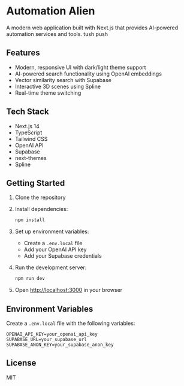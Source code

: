 # Automation Alien

A modern web application built with Next.js that provides AI-powered automation services and tools.
tush push
## Features

- Modern, responsive UI with dark/light theme support
- AI-powered search functionality using OpenAI embeddings
- Vector similarity search with Supabase
- Interactive 3D scenes using Spline
- Real-time theme switching

## Tech Stack

- Next.js 14
- TypeScript
- Tailwind CSS
- OpenAI API
- Supabase
- next-themes
- Spline

## Getting Started

1. Clone the repository
2. Install dependencies:
   ```bash
   npm install
   ```
3. Set up environment variables:
   - Create a `.env.local` file
   - Add your OpenAI API key
   - Add your Supabase credentials

4. Run the development server:
   ```bash
   npm run dev
   ```

5. Open [http://localhost:3000](http://localhost:3000) in your browser

## Environment Variables

Create a `.env.local` file with the following variables:

```env
OPENAI_API_KEY=your_openai_api_key
SUPABASE_URL=your_supabase_url
SUPABASE_ANON_KEY=your_supabase_anon_key
```

## License

MIT 
